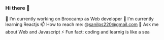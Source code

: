 ### Hi there 👋

🔭 I’m currently working on Broocamp as Web developer
🌱 I’m currently learning Reactjs
📫 How to reach me: @sanilps220@gmail.com
💬 Ask me about Web and Javascript
⚡ Fun fact: coding and learnig is like a sea
<!--
**Sanilps220/Sanilps220** is a ✨ _special_ ✨ repository because its `README.md` (this file) appears on your GitHub profile.

Here are some ideas to get you started:

- 🔭 I’m currently working on ...
- 🌱 I’m currently learning ...
- 👯 I’m looking to collaborate on ...
- 🤔 I’m looking for help with ...
- 💬 Ask me about ...
- 📫 How to reach me: ...
- 😄 Pronouns: ...
- ⚡ Fun fact: ...
-->
